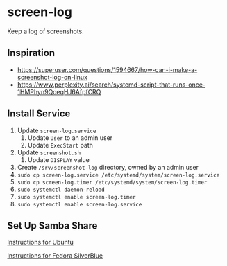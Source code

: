 # screen-log

Keep a log of screenshots.

## Inspiration

- https://superuser.com/questions/1594667/how-can-i-make-a-screenshot-log-on-linux
- https://www.perplexity.ai/search/systemd-script-that-runs-once-1HMPhyn9QoeqHJ6AfpfCRQ

## Install Service
1. Update `screen-log.service`
   1. Update `User` to an admin user
   2. Update `ExecStart` path
2. Update `screenshot.sh`
   1. Update `DISPLAY` value
3. Create `/srv/screenshot-log` directory, owned by an admin user
4. `sudo cp screen-log.service /etc/systemd/system/screen-log.service`
5. `sudo cp screen-log.timer /etc/systemd/system/screen-log.timer`
6. `sudo systemctl daemon-reload`
7. `sudo systemctl enable screen-log.timer`
8. `sudo systemctl enable screen-log.service`

## Set Up Samba Share

[Instructions for Ubuntu](https://ubuntu.com/tutorials/install-and-configure-samba#1-overview)

[Instructions for Fedora SilverBlue](https://discussion.fedoraproject.org/t/how-to-use-samba-in-silverblue/1570/8)
